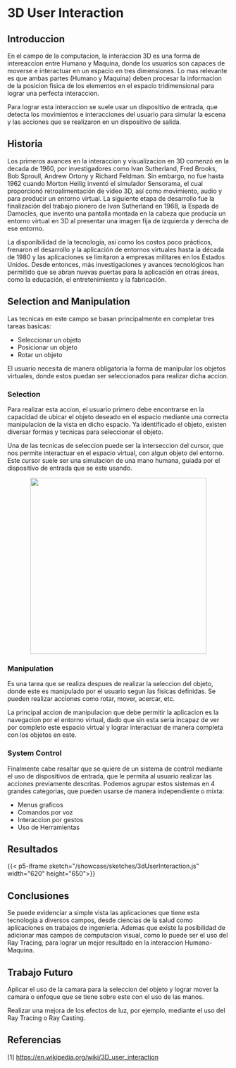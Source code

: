 # 3D User Interaction

## Introduccion

En el campo de la computacion, la interaccion 3D es una forma de intereaccion entre Humano y Maquina, donde los usuarios son capaces de moverse e interactuar en un espacio en tres dimensiones. Lo mas relevante es que ambas partes (Humano y Maquina) deben procesar la informacion de la posicion fisica de los elementos en el espacio tridimensional para lograr una perfecta interaccion.

Para lograr esta interaccion se suele usar un dispositivo de entrada, que detecta los movimientos e interacciones del usuario para simular la escena y las acciones que se realizaron en un dispositivo de salida.

## Historia

Los primeros avances en la interaccion y visualizacion en 3D comenzó en la decada de 1960, por investigadores como Ivan Sutherland, Fred Brooks, Bob Sproull, Andrew Ortony y Richard Feldman. Sin embargo, no fue hasta 1962 cuando Morton Heilig inventó el simulador Sensorama, el cual proporcionó retroalimentación de video 3D, así como movimiento, audio y para producir un entorno virtual. La siguiente etapa de desarrollo fue la finalización del trabajo pionero de Ivan Sutherland en 1968, la Espada de Damocles, que invento una pantalla montada en la cabeza que producía un entorno virtual en 3D al presentar una imagen fija de izquierda y derecha de ese entorno.

La disponibilidad de la tecnología, así como los costos poco prácticos, frenaron el desarrollo y la aplicación de entornos virtuales hasta la década de 1980 y las aplicaciones se limitaron a empresas militares en los Estados Unidos. Desde entonces, más investigaciones y avances tecnológicos han permitido que se abran nuevas puertas para la aplicación en otras áreas, como la educación, el entretenimiento y la fabricación.

## Selection and Manipulation

Las tecnicas en este campo se basan principalmente en completar tres tareas basicas:

- Seleccionar un objeto
- Posicionar un objeto
- Rotar un objeto

El usuario necesita de manera obligatoria la forma de manipular los objetos virtuales, donde estos puedan ser seleccionados para realizar dicha accion.

### Selection

Para realizar esta accion, el usuario primero debe encontrarse en la capacidad de ubicar el objeto deseado en el espacio mediante una correcta manipulacion de la vista en dicho espacio. Ya identificado el objeto, existen diversar formas y tecnicas para seleccionar el objeto.

Una de las tecnicas de seleccion puede ser la interseccion del cursor, que nos permite interactuar en el espacio virtual, con algun objeto del entorno. Este cursor suele ser una simulacion de una mano humana, guiada por el dispositivo de entrada que se este usando.

<p align="center">
    <img src="/showcase/sketches/manosVR.jpg" width="400" />
</p>

### Manipulation

Es una tarea que se realiza despues de realizar la seleccion del objeto, donde este es manipulado por el usuario segun las fisicas definidas. Se pueden realizar acciones como rotar, mover, acercar, etc.

La principal accion de manipulacion que debe permitir la aplicacion es la navegacion por el entorno virtual, dado que sin esta seria incapaz de ver por completo este espacio virtual y lograr interactuar de manera completa con los objetos en este.

### System Control

Finalmente cabe resaltar que se quiere de un sistema de control mediante el uso de dispositivos de entrada, que le permita al usuario realizar las acciones previamente descritas. Podemos agrupar estos sistemas en 4 grandes categorias, que pueden usarse de manera independiente o mixta:

- Menus graficos
- Comandos por voz
- Interaccion por gestos
- Uso de Herramientas 

## Resultados

{{< p5-iframe sketch="/showcase/sketches/3dUserInteraction.js" width="620" height="650">}}

## Conclusiones

Se puede evidenciar a simple vista las aplicaciones que tiene esta tecnologia a diversos campos, desde ciencias de la salud como aplicaciones en trabajos de ingenieria. Ademas que existe la posibilidad de adicionar mas campos de computacion visual, como lo puede ser el uso del Ray Tracing, para lograr un mejor resultado en la interaccion Humano-Maquina.

## Trabajo Futuro

Aplicar el uso de la camara para la seleccion del objeto y lograr mover la camara o enfoque que se tiene sobre este con el uso de las manos.

Realizar una mejora de los efectos de luz, por ejemplo, mediante el uso del Ray Tracing o Ray Casting.

## Referencias

[1] https://en.wikipedia.org/wiki/3D_user_interaction

